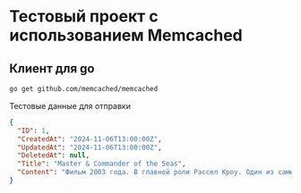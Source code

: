 # Тестовый проект с использованием Memcached

## Клиент для go
```bash
go get github.com/memcached/memcached
```

Тестовые данные для отправки
```json
{
  "ID": 1,
  "CreatedAt": "2024-11-06T13:00:00Z",
  "UpdatedAt": "2024-11-06T13:00:00Z",
  "DeletedAt": null,
  "Title": "Master & Commander of the Seas",
  "Content": "Фильм 2003 года. В главной роли Рассел Кроу. Один из самых реалистичных фильмов о быте моряков парусного флота начала 19 века"
}
```
